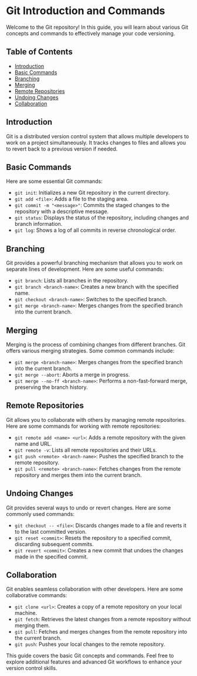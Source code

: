 # Git Introduction and Commands

Welcome to the Git repository! In this guide, you will learn about various Git concepts and commands to effectively manage your code versioning. 

## Table of Contents
- [Introduction](#introduction)
- [Basic Commands](#basic-commands)
- [Branching](#branching)
- [Merging](#merging)
- [Remote Repositories](#remote-repositories)
- [Undoing Changes](#undoing-changes)
- [Collaboration](#collaboration)

## Introduction

Git is a distributed version control system that allows multiple developers to work on a project simultaneously. It tracks changes to files and allows you to revert back to a previous version if needed.

## Basic Commands

Here are some essential Git commands:

- `git init`: Initializes a new Git repository in the current directory.
- `git add <file>`: Adds a file to the staging area.
- `git commit -m "<message>"`: Commits the staged changes to the repository with a descriptive message.
- `git status`: Displays the status of the repository, including changes and branch information.
- `git log`: Shows a log of all commits in reverse chronological order.

## Branching

Git provides a powerful branching mechanism that allows you to work on separate lines of development. Here are some useful commands:

- `git branch`: Lists all branches in the repository.
- `git branch <branch-name>`: Creates a new branch with the specified name.
- `git checkout <branch-name>`: Switches to the specified branch.
- `git merge <branch-name>`: Merges changes from the specified branch into the current branch.

## Merging

Merging is the process of combining changes from different branches. Git offers various merging strategies. Some common commands include:

- `git merge <branch-name>`: Merges changes from the specified branch into the current branch.
- `git merge --abort`: Aborts a merge in progress.
- `git merge --no-ff <branch-name>`: Performs a non-fast-forward merge, preserving the branch history.

## Remote Repositories

Git allows you to collaborate with others by managing remote repositories. Here are some commands for working with remote repositories:

- `git remote add <name> <url>`: Adds a remote repository with the given name and URL.
- `git remote -v`: Lists all remote repositories and their URLs.
- `git push <remote> <branch-name>`: Pushes the specified branch to the remote repository.
- `git pull <remote> <branch-name>`: Fetches changes from the remote repository and merges them into the current branch.

## Undoing Changes

Git provides several ways to undo or revert changes. Here are some commonly used commands:

- `git checkout -- <file>`: Discards changes made to a file and reverts it to the last committed version.
- `git reset <commit>`: Resets the repository to a specified commit, discarding subsequent commits.
- `git revert <commit>`: Creates a new commit that undoes the changes made in the specified commit.

## Collaboration

Git enables seamless collaboration with other developers. Here are some collaborative commands:

- `git clone <url>`: Creates a copy of a remote repository on your local machine.
- `git fetch`: Retrieves the latest changes from a remote repository without merging them.
- `git pull`: Fetches and merges changes from the remote repository into the current branch.
- `git push`: Pushes your local changes to the remote repository.

This guide covers the basic Git concepts and commands. Feel free to explore additional features and advanced Git workflows to enhance your version control skills.
